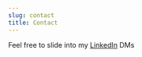 ```yaml
---
slug: contact
title: Contact
---
```


Feel free to slide into my [LinkedIn](https://www.linkedin.com/in/michael-tapp-40b89a92/) DMs 